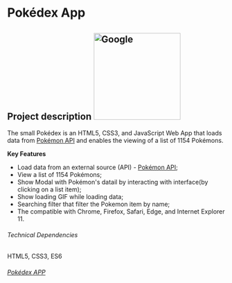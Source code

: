 # Pokédex App

## Project description <img alt="Google" src="https://www.pngmart.com/files/11/Pokemon-Bulbasaur-PNG-Pic.png" width="200">

The small Pokédex is an HTML5, CSS3, and JavaScript Web App that loads data from [Pokémon API](https://pokeapi.co/) and enables the viewing of a list of 1154 Pokémons.

**Key Features**

- Load data from an external source (API) - [Pokémon API](https://pokeapi.co/);
- View a list of 1154 Pokémons;
- Show Modal with Pokémon's datail by interacting with interface(by clicking on a list item);
- Show loading GIF while loading data;
- Searching filter that filter the Pokemon item by name;
- The compatible with Chrome, Firefox, Safari, Edge, and Internet Explorer 11.

###### Technical Dependencies

HTML5, CSS3, ES6

###### [Pokédex APP](https://afonsord.github.io/simple-js-app/)
